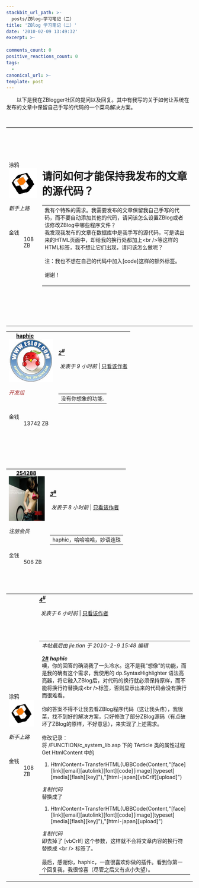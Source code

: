 ```yaml
---
stackbit_url_path: >-
  posts/ZBlog-学习笔记（二）
title: 'ZBlog 学习笔记（二）'
date: '2010-02-09 13:49:32'
excerpt: >-
  
comments_count: 0
positive_reactions_count: 0
tags: 
  - 
canonical_url: >-
template: post
---
```

<div style="text-indent: 2em"><p>以下是我在ZBlogger社区的提问以及回复。其中有我写的关于如何让系统在发布的文章中保留自己手写的代码的一个菜鸟解决方案。</p><p>&nbsp;</p><p></p><table id="pid240610" cellspacing="0" summary="pid240610" cellpadding="0">    <tbody>        <tr>            <td class="postauthor">            <div class="postinfo">涂鸦&nbsp;</div>            <div id="userinfo240610_a">            <div class="avatar"><a target="_blank" href="space.php?uid=65724"><img alt="" src="https://raw.githubusercontent.com/Jeff-Tian/blogengine.net/master/Source/BlogEngine/BlogEngine.NET/App_Data/files/image_352.png"></a></div>            <p><em>新手上路</em></p>            </div>            <p>&nbsp;</p>            <dt>金钱</dt><dd>108 ZB&nbsp;            <p>&nbsp;</p>            </dd></td>            <td class="postcontent">            <div class="postinfo">            <div class="posterinfo">            <div class="authorinfo">&nbsp;</div>            </div>            </div>            <div class="defaultpost">            <div id="ad_thread2_0">&nbsp;</div>            <div id="ad_thread3_0">&nbsp;</div>            <div id="ad_thread4_0">&nbsp;</div>            <div class="postmessage firstpost">            <div id="threadtitle">            <h1>请问如何才能保持我发布的文章的源代码？</h1>            </div>            <div class="t_msgfontfix">            <table cellspacing="0" cellpadding="0">                <tbody>                    <tr>                        <td id="postmessage_240610" class="t_msgfont">我有个特殊的需求。我需要发布的文章保留我自己手写的代码，而不要自动添加其他的代码，请问该怎么设置ZBlog或者该修改ZBlog中哪些程序文件？<br>                        我发现我发布的文章在数据库中是我手写的源代码，可是读出来的HTML页面中，却给我的换行处都加上&lt;br /&gt;等这样的HTML标签，我不想让它们出现，请问该怎么做呢？<br>                        <br>                        注：我也不想在自己的代码中加入[code]这样的额外标签。<br>                        <br>                        谢谢！<br>                        &nbsp;</td>                    </tr>                </tbody>            </table>            <div id="relatedtags">            <div class="taglinks">            <div>&nbsp;</div>            </div>            </div>            </div>            </div>            </div>            </td>        </tr>        <tr>            <td class="postauthor">&nbsp;</td>            <td class="postcontent">            <div class="postactions">            <div class="postact s_clear">            <p>&nbsp;</p>            </div>            </div>            </td>        </tr>        <tr class="threadad">            <td class="postauthor">&nbsp;</td>            <td class="adcontent">            <div id="ad_interthread">&nbsp;</div>            </td>        </tr>    </tbody></table><p></p><div id="post_240621"><table style="width: 981px; height: 356px" id="pid240621" cellspacing="0" summary="pid240621" cellpadding="0">    <tbody>        <tr>            <td class="postauthor">            <div class="postinfo"><a style="margin-left: 20px; font-weight: 800" target="_blank" href="space.php?uid=15869">haphic</a></div>            <div id="userinfo240621_a">            <div class="avatar"><a target="_blank" href="space.php?uid=15869"><img alt="" src="https://raw.githubusercontent.com/Jeff-Tian/blogengine.net/master/Source/BlogEngine/BlogEngine.NET/App_Data/files/image_353.png"></a></div>            <p><em><font color="#a52a2a">开发组</font></em></p>            </div>            <p>&nbsp;</p>            <dl class="profile s_clear"><dt>金钱</dt><dd>13742 ZB&nbsp;</dd></dl>            <p>&nbsp;</p>            </td>            <td class="postcontent">            <div class="postinfo"><strong><a id="postnum240621" title="复制本帖链接" onclick="setcopy('http://bbs.rainbowsoft.org/viewthread.php?tid=45539&amp;page=1#pid240621', '帖子地址已经复制到剪贴板')" href="javascript:;"><em>2</em><sup><font size="2">#</font></sup></a></strong>            <div class="posterinfo">            <div class="pagecontrol">&nbsp;</div>            <div class="authorinfo">&nbsp;<em id="authorposton240621">发表于 <span title="2010-2-9 12:29">9&nbsp;小时前</span></em> | <a rel="nofollow" href="viewthread.php?tid=45539&amp;page=1&amp;authorid=15869">只看该作者</a></div>            </div>            </div>            <div class="defaultpost">            <div id="ad_thread2_1">&nbsp;</div>            <div id="ad_thread3_1">&nbsp;</div>            <div id="ad_thread4_1">&nbsp;</div>            <div class="postmessage ">            <div class="t_msgfontfix">            <table cellspacing="0" cellpadding="0">                <tbody>                    <tr>                        <td id="postmessage_240621" class="t_msgfont">没有你想象的功能.</td>                    </tr>                </tbody>            </table>            </div>            <div id="post_rate_div_240621">&nbsp;</div>            </div>            </div>            <div style="maxheightie: 120px" class="signatures">&nbsp;</div>            <div id="ad_thread1_1">&nbsp;</div>            </td>        </tr>        <tr>            <td class="postauthor">&nbsp;</td>            <td class="postcontent">            <div class="postactions">            <div class="postact s_clear">            <p>&nbsp;</p>            </div>            </div>            </td>        </tr>        <tr class="threadad">            <td class="postauthor">&nbsp;</td>            <td class="adcontent">&nbsp;</td>        </tr>    </tbody></table></div><div id="post_240631"><table style="width: 979px; height: 322px" id="pid240631" cellspacing="0" summary="pid240631" cellpadding="0">    <tbody>        <tr>            <td class="postauthor">            <div class="postinfo"><a style="margin-left: 20px; font-weight: 800" target="_blank" href="space.php?uid=64651">254288</a></div>            <div id="userinfo240631_a">            <div class="avatar"><a target="_blank" href="space.php?uid=64651"><img alt="" src="https://raw.githubusercontent.com/Jeff-Tian/blogengine.net/master/Source/BlogEngine/BlogEngine.NET/App_Data/files/image_354.png"></a></div>            <p><em>注册会员</em></p>            </div>            <p>&nbsp;</p>            <dt>金钱</dt><dd>506 ZB&nbsp;            <p>&nbsp;</p>            </dd></td>            <td class="postcontent">            <div class="postinfo"><strong><a id="postnum240631" title="复制本帖链接" onclick="setcopy('http://bbs.rainbowsoft.org/viewthread.php?tid=45539&amp;page=1#pid240631', '帖子地址已经复制到剪贴板')" href="javascript:;"><em>3</em><sup><font size="2">#</font></sup></a></strong>            <div class="posterinfo">            <div class="pagecontrol">&nbsp;</div>            <div class="authorinfo">&nbsp;<em id="authorposton240631">发表于 <span title="2010-2-9 13:15">8&nbsp;小时前</span></em> | <a rel="nofollow" href="viewthread.php?tid=45539&amp;page=1&amp;authorid=64651">只看该作者</a></div>            </div>            </div>            <div class="defaultpost">            <div id="ad_thread2_2">&nbsp;</div>            <div id="ad_thread3_2">&nbsp;</div>            <div id="ad_thread4_2">&nbsp;</div>            <div class="postmessage ">            <div class="t_msgfontfix">            <table cellspacing="0" cellpadding="0">                <tbody>                    <tr>                        <td id="postmessage_240631" class="t_msgfont">haphic，哈哈哈哈，妙语连珠</td>                    </tr>                </tbody>            </table>            </div>            <div id="post_rate_div_240631">&nbsp;</div>            </div>            </div>            <div id="ad_thread1_2">&nbsp;</div>            </td>        </tr>        <tr>            <td class="postauthor">&nbsp;</td>            <td class="postcontent">            <div class="postactions">            <div class="postact s_clear">            <p>&nbsp;</p>            </div>            </div>            </td>        </tr>        <tr class="threadad">            <td class="postauthor">&nbsp;</td>            <td class="adcontent">&nbsp;</td>        </tr>    </tbody></table></div><div id="post_240659"><table id="pid240659" cellspacing="0" summary="pid240659" cellpadding="0">    <tbody>        <tr>            <td class="postauthor">            <div class="postinfo">涂鸦&nbsp;</div>            <a name="lastpost"></a>            <div id="userinfo240659_a">            <div class="avatar"><a target="_blank" href="space.php?uid=65724"><img alt="" src="https://raw.githubusercontent.com/Jeff-Tian/blogengine.net/master/Source/BlogEngine/BlogEngine.NET/App_Data/files/image_355.png"></a></div>            <p><em>新手上路</em></p>            </div>            <p>&nbsp;</p>            <dl class="profile s_clear"><dt>金钱</dt><dd>108 ZB&nbsp;</dd></dl></td>            <td class="postcontent">            <div class="postinfo"><strong><a id="postnum240659" title="复制本帖链接" onclick="setcopy('http://bbs.rainbowsoft.org/viewthread.php?tid=45539&amp;page=1#pid240659', '帖子地址已经复制到剪贴板')" href="javascript:;"><em>4</em><sup><font size="2">#</font></sup></a></strong>            <div class="posterinfo">            <div class="pagecontrol">&nbsp;</div>            <div class="authorinfo">&nbsp;<em id="authorposton240659">发表于 <span title="2010-2-9 15:38">6&nbsp;小时前</span></em> | <a rel="nofollow" href="viewthread.php?tid=45539&amp;page=1&amp;authorid=65724">只看该作者</a></div>            </div>            </div>            <div class="defaultpost">            <div id="ad_thread2_3">&nbsp;</div>            <div id="ad_thread3_3">&nbsp;</div>            <div id="ad_thread4_3">&nbsp;</div>            <div class="postmessage ">            <div class="t_msgfontfix">            <table cellspacing="0" cellpadding="0">                <tbody>                    <tr>                        <td id="postmessage_240659" class="t_msgfont"><i class="pstatus">本帖最后由 jie.tian 于 2010-2-9 15:48 编辑 </i><br>                        <br>                        <strong><a target="_blank" href="http://bbs.rainbowsoft.org/redirect.php?goto=findpost&amp;pid=240621&amp;ptid=45539">2#</a> <i>haphic</i> </strong><br>                        噢，你的回答的确浇我了一头冷水。这不是我“想像”的功能，而是我的确有这个需求，我使用的 dp.SyntaxHighlighter 语法高亮器，将它融入ZBlog后，对代码的换行就必须保持原样，而不能将换行符替换成&lt;br /&gt;标签，否则显示出来的代码会没有换行而很难看。<br>                        <br>                        你的答案不得不让我去看ZBlog程序代码（这让我头疼），我很菜，找不到好的解决方案，只好修改了部分ZBlog源码（有点破坏了ZBlog的原样，不好意思），来实现了上述需求。<br>                        <br>                        修改记录：<br>                        将 /FUNCTION/c_system_lib.asp 下的 TArticle 类的属性过程 Get HtmlContent 中的                        <div class="blockcode">                        <div id="code0">                        <ol>                            <li>HtmlContent=TransferHTML(UBBCode(Content,"[face][link][email][autolink][font][code][image][typeset][media][flash][key]"),"[html-japan][vbCrlf][upload]")</li>                        </ol>                        </div>                        <em onclick="copycode($('code0'));">复制代码</em></div>                        替换成了                        <div class="blockcode">                        <div id="code1">                        <ol>                            <li>HtmlContent=TransferHTML(UBBCode(Content,"[face][link][email][autolink][font][code][image][typeset][media][flash][key]"),"[html-japan][upload]")</li>                        </ol>                        </div>                        <em onclick="copycode($('code1'));">复制代码</em></div>                        即去掉了 [vbCrlf] 这个参数，这样就不会将文章内容的换行符替换成 &lt;br /&gt; 标签了。<br>                        <br>                        最后，感谢你，haphic，一直很喜欢你做的插件。看到你第一个回复我，我很惊喜（尽管之后又有点小失望）。</td>                    </tr>                </tbody>            </table>            </div>            </div>            </div>            </td>        </tr>    </tbody></table></div></div>